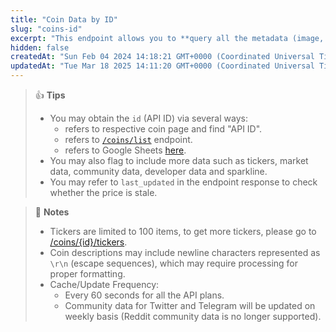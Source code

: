 ```yaml
---
title: "Coin Data by ID"
slug: "coins-id"
excerpt: "This endpoint allows you to **query all the metadata (image,  websites, socials, description, contract address, etc.) and  market data (price, ATH, exchange tickers, etc.) of a coin  from the CoinGecko coin page based on a particular coin ID**"
hidden: false
createdAt: "Sun Feb 04 2024 14:18:21 GMT+0000 (Coordinated Universal Time)"
updatedAt: "Tue Mar 18 2025 14:11:20 GMT+0000 (Coordinated Universal Time)"
---
```

> 👍 **Tips**
> 
> - You may obtain the `id` (API ID) via several ways:
>   - refers to respective coin page and find "API ID".
>   - refers to [`/coins/list`](/reference/coins-list) endpoint.
>   - refers to Google Sheets [here](https://docs.google.com/spreadsheets/d/1wTTuxXt8n9q7C4NDXqQpI3wpKu1_5bGVmP9Xz0XGSyU/edit?usp=sharing).
> - You may also flag to include more data such as tickers, market data, community data, developer data and sparkline.
> - You may refer to `last_updated` in the endpoint response to check whether the price is stale.

> 📘 **Notes**
> 
> - Tickers are limited to 100 items, to get more tickers, please go to [/coins/{id}/tickers](/reference/coins-id-tickers).
> - Coin descriptions may include newline characters represented as `\r\n` (escape sequences), which may require processing for proper formatting.
> - Cache/Update Frequency:
>   - Every 60 seconds for all the API plans.
>   - Community data for Twitter and Telegram will be updated on weekly basis (Reddit community data is no longer supported).
